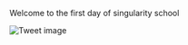 Welcome to the first day of singularity school


![Tweet image](/assets/crosspoast/GuzeUJQXYAAvPC6.jpg)

